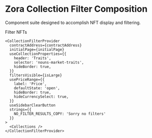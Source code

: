 # Zora Collection Filter Composition

Component suite designed to accomplish NFT display and filtering.

Filter NFTs

```
<CollectionFilterProvider
  contractAddress={contractAddress}
  initialPage={initialPage}
  useCollectionProperties={{
    header: 'Traits',
    selector: 'nouns-market-traits',
    hideBorder: true,
  }}
  filtersVisible={isLarge}
  usePriceRange={{
    label: 'Price',
    defaultState: 'open',
    hideBorder: true,
    hideCurrencySelect: true,
  }}
  useSidebarClearButton
  strings={{
    NO_FILTER_RESULTS_COPY: 'Sorry no filters'
  }}
>
  <Collections />
</CollectionFilterProvider>
```
